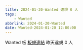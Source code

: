 ```yaml
---
title: 2024-01-20-Wanted 違規 0 人
tags:
    - Wanted
abbrlink: 2024-01-20-Wanted
date: Wanted-2024-01-20 12:00:00
---
```

Wanted 板 [板規連結](https://www.ptt.cc/bbs/Wanted/M.1608829773.A.D3B.html)
昨天違規 0 人
